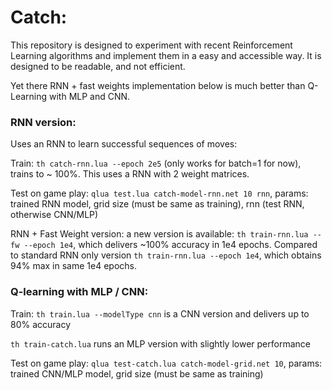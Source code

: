 # Catch:

This repository is designed to experiment with recent Reinforcement Learning algorithms and implement them in a easy and accessible way. It is designed to be readable, and not efficient.

Yet there RNN + fast weights implementation below is much better than Q-Learning with MLP and CNN.


### RNN version:

Uses an RNN to learn successful sequences of moves:

Train: `th catch-rnn.lua --epoch 2e5` (only works for batch=1 for now), trains to ~ 100%. This uses a RNN with 2 weight matrices.

Test on game play: `qlua test.lua catch-model-rnn.net 10 rnn`, params: trained RNN model, grid size (must be same as training), rnn (test RNN, otherwise CNN/MLP)


RNN + Fast Weight version: a new version is available: `th train-rnn.lua --fw --epoch 1e4`, which delivers ~100% accuracy in 1e4 epochs. Compared to standard RNN only version `th train-rnn.lua --epoch 1e4`, which obtains 94% max in same 1e4 epochs.


### Q-learning with MLP / CNN:

Train: `th train.lua --modelType cnn` is a CNN version and delivers up to 80% accuracy

`th train-catch.lua` runs an MLP version with slightly lower performance

Test on game play: `qlua test-catch.lua catch-model-grid.net 10`, params: trained CNN/MLP model, grid size (must be same as training)
